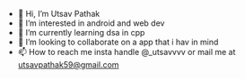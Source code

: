 - 👋 Hi, I’m Utsav Pathak
- 👀 I’m interested in android and web dev
- 🌱 I’m currently learning dsa in cpp
- 💞️ I’m looking to collaborate on a app that i hav in mind
- 📫 How to reach me insta handle @_utsavvvv or mail me at utsavpathak59@gmail.com

<!---
titanium59/titanium59 is a ✨ special ✨ repository because its `README.md` (this file) appears on your GitHub profile.
You can click the Preview link to take a look at your changes.
--->
